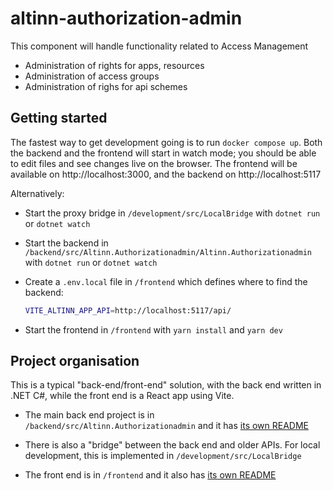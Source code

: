 # altinn-authorization-admin

This component will handle functionality related to Access Management
- Administration of rights for apps, resources
- Administration of access groups
- Administration of righs for api schemes

## Getting started

The fastest way to get development going is to run `docker compose up`. Both the backend and the frontend will start in watch mode; you should be able to edit files and see changes live on the browser. The frontend will be available on http://localhost:3000, and the backend on http://localhost:5117

Alternatively:

- Start the proxy bridge in `/development/src/LocalBridge` with `dotnet run` or `dotnet watch`
- Start the backend in `/backend/src/Altinn.Authorizationadmin/Altinn.Authorizationadmin` with `dotnet run` or `dotnet watch`
- Create a `.env.local` file in `/frontend` which defines where to find the backend:

  ```sh
  VITE_ALTINN_APP_API=http://localhost:5117/api/
  ```

- Start the frontend in `/frontend` with `yarn install` and `yarn dev`

## Project organisation

This is a typical "back-end/front-end" solution, with the back end written in .NET C#, while the front end is a React app using Vite.

- The main back end project is in `/backend/src/Altinn.Authorizationadmin` and it has [its own README](backend/src/Altinn.Authorizationadmin/Altinn.Authorizationadmin/README.md)

- There is also a "bridge" between the back end and older APIs. For local development, this is implemented in `/development/src/LocalBridge`

- The front end is in `/frontend` and it also has [its own README](frontend/README.md)
